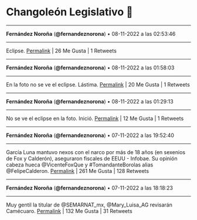 # Changoleón Legislativo 🙈
*****
**Fernández Noroña** (**@fernandeznorona**) • 08-11-2022 a las 02:53:46
*****
Eclipse.
[Permalink](https://twitter.com/fernandeznorona/status/1589934194385379329) | 26 Me Gusta | 1 Retweets
*****
**Fernández Noroña** (**@fernandeznorona**) • 08-11-2022 a las 01:58:03
*****
En la foto no se ve el eclipse. Lástima.
[Permalink](https://twitter.com/fernandeznorona/status/1589920175989870592) | 20 Me Gusta | 1 Retweets
*****
**Fernández Noroña** (**@fernandeznorona**) • 08-11-2022 a las 01:29:13
*****
No se ve el eclipse en la foto. Inició.
[Permalink](https://twitter.com/fernandeznorona/status/1589912916324765696) | 12 Me Gusta | 1 Retweets
*****
**Fernández Noroña** (**@fernandeznorona**) • 07-11-2022 a las 19:52:40
*****
García Luna mantuvo nexos con el narco por más de 18 años (en sexenios de Fox y Calderón), aseguraron fiscales de EEUU - Infobae. Su opinión cabeza hueca ⁦@VicenteFoxQue⁩ y #TomandanteBorolas alias ⁦@FelipeCalderon⁩.
[Permalink](https://twitter.com/fernandeznorona/status/1589828224011280389) | 261 Me Gusta | 128 Retweets
*****
**Fernández Noroña** (**@fernandeznorona**) • 07-11-2022 a las 18:18:23
*****
Muy gentil la titular de @SEMARNAT_mx, @Mary_Luisa_AG revisarán Camécuaro.
[Permalink](https://twitter.com/fernandeznorona/status/1589804494912917505) | 132 Me Gusta | 31 Retweets